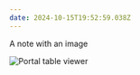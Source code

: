 ```yaml
---
date: 2024-10-15T19:52:59.038Z
---
```


A note with an image


![Portal table viewer](https://giacomodebidda.com/media/photos/2024/10/15/portal-table.png)
